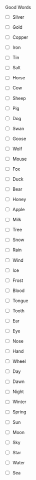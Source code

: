 Good Words

- [ ] Silver
- [ ] Gold
- [ ] Copper
- [ ] Iron
- [ ] Tin

- [ ] Salt

- [ ] Horse
- [ ] Cow
- [ ] Sheep
- [ ] Pig
- [ ] Dog 

- [ ] Swan
- [ ] Goose
- [ ] Wolf
- [ ] Mouse
- [ ] Fox
- [ ] Duck
- [ ] Bear

- [ ] Honey
- [ ] Apple
- [ ] Milk

- [ ] Tree

- [ ] Snow
- [ ] Rain
- [ ] Wind
- [ ] Ice
- [ ] Frost

- [ ] Blood
- [ ] Tongue
- [ ] Tooth
- [ ] Ear
- [ ] Eye
- [ ] Nose
- [ ] Hand

- [ ] Wheel

- [ ] Day
- [ ] Dawn
- [ ] Night

- [ ] Winter
- [ ] Spring

- [ ] Sun
- [ ] Moon
- [ ] Sky
- [ ] Star

- [ ] Water
- [ ] Sea






